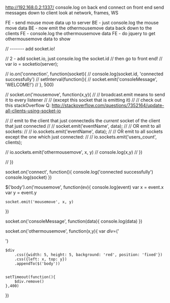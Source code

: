 http://192.168.0.2:1337/
console.log on back end
connect on front end
send messages down to client
look at network, frames, WS

FE - send mouse move data up to server
BE - just console.log the mouse move data
BE - now emit the othermousemove data back down to the clients
FE - console.log the othermousemove data
FE - do jquery to get othermousemove data to show


<!-- BACK END -->

// ------- add socket.io!

// 2 - add socket.io, just console.log the socket.id
// then go to front end!
// var io = socketio(server);


// io.on('connection', function(socket){
// 	console.log(socket.id, 'connected successfully')
// 	setInterval(function(){
// 		socket.emit('consoleMessage', 'WELCOME!')
// 	}, 500)
	
// 	socket.on('mousemove', function(x,y){
// 		// broadcast.emit means to send it to every listener
// 		// (except this socket that is emitting it)
// 		// check out this stackOverflow Q: http://stackoverflow.com/questions/7352164/update-all-clients-using-socket-io
		
// 		// emit to the client that just connectedis the *current* socket of the client that just connected
// 		// socket.emit('eventName', data); 
// 		// OR emit to all sockets:
// 		// io.sockets.emit('eventName', data);
// 		// OR emit to all sockets except the one which just connected:
// 		// io.sockets.emit('users_count', clients);

// 		io.sockets.emit('othermousemove', x, y)
// 		console.log(x,y)
// 	})

// })






<!-- FRONT END -->

socket.on('connect', function(){
	console.log('connected successfully')
	console.log(socket)
	<!-- people can connect now -->
})

$('body').on('mousemove', function(ev){
	console.log(event)
	var x = event.x
	var y = event.y

	socket.emit('mousemove', x, y)
})

socket.on('consoleMessage', function(data){
	console.log(data)
})

socket.on('othermousemove', function(x,y){
	var $div =$('<div></div>')

	$div
		.css({width: 5, height: 5, background: 'red', position: 'fixed'})
		.css({left: x, top: y})
		.appendTo($('body'))


	setTimeout(function(){
		$div.remove()
	},400)
})
